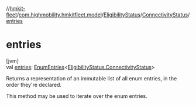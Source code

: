 //[hmkit-fleet](../../../../index.md)/[com.highmobility.hmkitfleet.model](../../index.md)/[EligibilityStatus](../index.md)/[ConnectivityStatus](index.md)/[entries](entries.md)

# entries

[jvm]\
val [entries](entries.md): [EnumEntries](https://kotlinlang.org/api/latest/jvm/stdlib/kotlin.enums/-enum-entries/index.html)&lt;[EligibilityStatus.ConnectivityStatus](index.md)&gt;

Returns a representation of an immutable list of all enum entries, in the order they're declared.

This method may be used to iterate over the enum entries.
